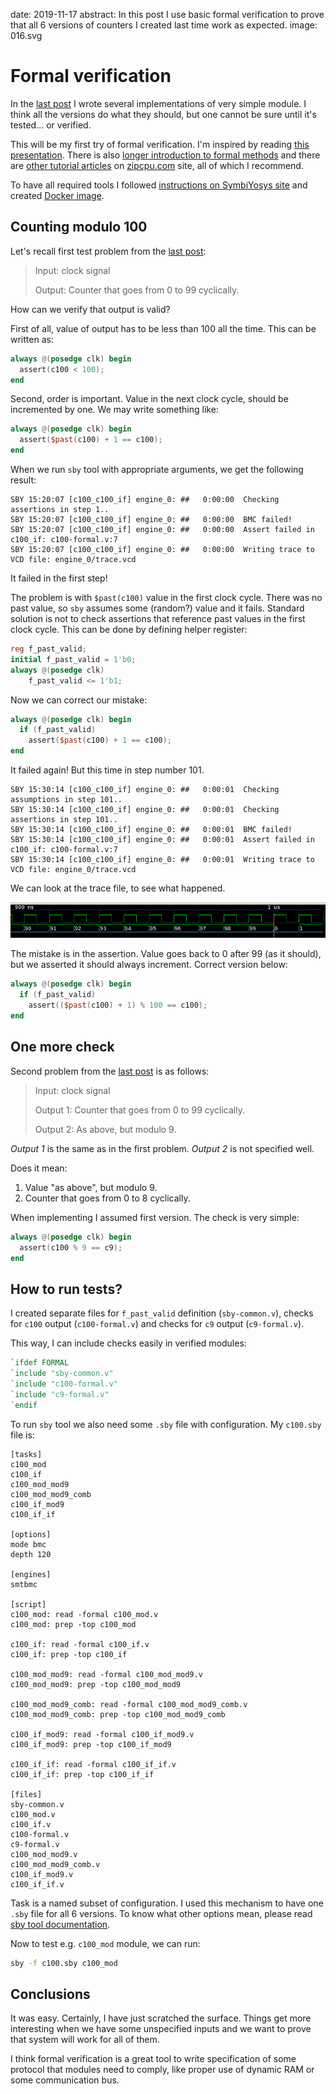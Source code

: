 date: 2019-11-17
abstract: In this post I use basic formal verification to prove that all 6 versions of counters I created last time work as expected.
image: 016.svg

# Formal verification

In the [last post](015-How-to-count) I wrote several implementations of very simple module.
I think all the versions do what they should, but one cannot be sure
until it's tested... or verified.

This will be my first try of formal verification. I'm inspired by reading
[this presentation](http://zipcpu.com/tutorial/lsn-03-fsm.pdf).
There is also [longer introduction to formal methods](http://zipcpu.com/blog/2017/10/19/formal-intro.html)
and there are [other tutorial articles](http://zipcpu.com/tutorial/)
on [zipcpu.com](http://zipcpu.com) site,
all of which I recommend.

To have all required tools I followed
[instructions on SymbiYosys site](https://symbiyosys.readthedocs.io/en/latest/quickstart.html) and created [Docker image](https://hub.docker.com/repository/docker/tocisz/verilog-toolbox).

## Counting modulo 100

Let's recall first test problem from the [last post](015-How-to-count):

> Input: clock signal
>
> Output: Counter that goes from 0 to 99 cyclically.

How can we verify that output is valid?

First of all, value of output has to be less than 100 all the time.
This can be written as:

```Verilog
always @(posedge clk) begin
  assert(c100 < 100);
end
```

Second, order is important. Value in the next clock cycle, should be
incremented by one. We may write something like:
```Verilog
always @(posedge clk) begin
  assert($past(c100) + 1 == c100);
end
```

When we run `sby` tool with appropriate arguments, we get the following
result:

```
SBY 15:20:07 [c100_c100_if] engine_0: ##   0:00:00  Checking assertions in step 1..
SBY 15:20:07 [c100_c100_if] engine_0: ##   0:00:00  BMC failed!
SBY 15:20:07 [c100_c100_if] engine_0: ##   0:00:00  Assert failed in c100_if: c100-formal.v:7
SBY 15:20:07 [c100_c100_if] engine_0: ##   0:00:00  Writing trace to VCD file: engine_0/trace.vcd
```

It failed in the first step!

The problem is with `$past(c100)` value in the first clock cycle. There
was no past value, so `sby` assumes some (random?) value and it fails.
Standard solution is not to check assertions that reference past values
in the first clock cycle. This can be done by defining helper register:
```Verilog
reg f_past_valid;
initial	f_past_valid = 1'b0;
always @(posedge clk)
	f_past_valid <= 1'b1;
```

Now we can correct our mistake:
```Verilog
always @(posedge clk) begin
  if (f_past_valid)
    assert($past(c100) + 1 == c100);
end
```

It failed again! But this time in step number 101.

```
SBY 15:30:14 [c100_c100_if] engine_0: ##   0:00:01  Checking assumptions in step 101..
SBY 15:30:14 [c100_c100_if] engine_0: ##   0:00:01  Checking assertions in step 101..
SBY 15:30:14 [c100_c100_if] engine_0: ##   0:00:01  BMC failed!
SBY 15:30:14 [c100_c100_if] engine_0: ##   0:00:01  Assert failed in c100_if: c100-formal.v:7
SBY 15:30:14 [c100_c100_if] engine_0: ##   0:00:01  Writing trace to VCD file: engine_0/trace.vcd
```

We can look at the trace file, to see what happened.

![Trace file for the fail](016-fail.png)

The mistake is in the assertion. Value goes back to 0 after 99 (as it should),
but we asserted it should always increment. Correct version below:
```Verilog
always @(posedge clk) begin
  if (f_past_valid)
    assert(($past(c100) + 1) % 100 == c100);
end
```

## One more check

Second problem from the [last post](015-How-to-count) is as follows:

> Input: clock signal
>
> Output 1: Counter that goes from 0 to 99 cyclically.
>
> Output 2: As above, but modulo 9.


*Output 1* is the same as in the first problem. *Output 2* is not specified
well.

Does it mean:

1. Value "as above", but modulo 9.
2. Counter that goes from 0 to 8 cyclically.

When implementing I assumed first version. The check is very simple:
```Verilog
always @(posedge clk) begin
  assert(c100 % 9 == c9);
end
```

## How to run tests?

I created separate files for `f_past_valid` definition (`sby-common.v`),
checks for `c100` output (`c100-formal.v`)
and checks for `c9` output (`c9-formal.v`).

This way, I can include checks easily in verified modules:
```Verilog
`ifdef FORMAL
`include "sby-common.v"
`include "c100-formal.v"
`include "c9-formal.v"
`endif
```

To run `sby` tool we also need some `.sby` file with configuration.
My `c100.sby` file is:
```options
[tasks]
c100_mod
c100_if
c100_mod_mod9
c100_mod_mod9_comb
c100_if_mod9
c100_if_if

[options]
mode bmc
depth 120

[engines]
smtbmc

[script]
c100_mod: read -formal c100_mod.v
c100_mod: prep -top c100_mod

c100_if: read -formal c100_if.v
c100_if: prep -top c100_if

c100_mod_mod9: read -formal c100_mod_mod9.v
c100_mod_mod9: prep -top c100_mod_mod9

c100_mod_mod9_comb: read -formal c100_mod_mod9_comb.v
c100_mod_mod9_comb: prep -top c100_mod_mod9_comb

c100_if_mod9: read -formal c100_if_mod9.v
c100_if_mod9: prep -top c100_if_mod9

c100_if_if: read -formal c100_if_if.v
c100_if_if: prep -top c100_if_if

[files]
sby-common.v
c100_mod.v
c100_if.v
c100-formal.v
c9-formal.v
c100_mod_mod9.v
c100_mod_mod9_comb.v
c100_if_mod9.v
c100_if_if.v
```

Task is a named subset of configuration. I used this mechanism
to have one `.sby` file for all 6 versions.
To know what other options mean, please read [sby tool documentation](https://symbiyosys.readthedocs.io/en/latest/reference.html).

Now to test e.g. `c100_mod` module, we can run:
```Bash
sby -f c100.sby c100_mod
```

## Conclusions

It was easy. Certainly, I have just scratched the surface.
Things get more interesting when we have some unspecified inputs
and we want to prove that system will work for all of them.

I think formal verification is a  great tool
to write specification of some protocol
that modules need to comply, like proper use of dynamic RAM
or some communication bus.
